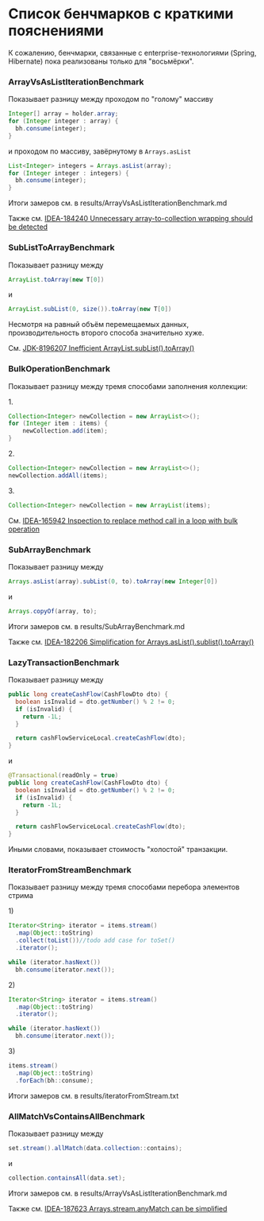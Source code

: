 # Список бенчмарков с краткими пояснениями

К сожалению, бенчмарки, связанные с enterprise-технологиями (Spring, Hibernate) пока реализованы только для "восьмёрки".

### ArrayVsAsListIterationBenchmark
Показывает разницу между проходом по "голому" массиву

```java
Integer[] array = holder.array;
for (Integer integer : array) {
  bh.consume(integer);
}
```
и проходом по массиву, завёрнутому в `Arrays.asList`
```java
List<Integer> integers = Arrays.asList(array);
for (Integer integer : integers) {
  bh.consume(integer);
}
```

Итоги замеров см. в results/ArrayVsAsListIterationBenchmark.md

Также см. [IDEA-184240 Unnecessary array-to-collection wrapping should be detected](https://youtrack.jetbrains.com/issue/IDEA-184240)

### SubListToArrayBenchmark
Показывает разницу между 

```java
ArrayList.toArray(new T[0])
``` 
и
```java
ArrayList.subList(0, size()).toArray(new T[0])
```

Несмотря на равный объём перемещаемых данных, производительность второго способа значительно хуже.

См. [JDK-8196207 Inefficient ArrayList.subList().toArray()](https://bugs.openjdk.java.net/browse/JDK-8196207)

### BulkOperationBenchmark
Показывает разницу между тремя способами заполнения коллекции:

1\.
```java
Collection<Integer> newCollection = new ArrayList<>();
for (Integer item : items) {
    newCollection.add(item);
}
```
2\.
```java
Collection<Integer> newCollection = new ArrayList<>();
newCollection.addAll(items);
```
3\.
```java
Collection<Integer> newCollection = new ArrayList(items);
```

См. [IDEA-165942 Inspection to replace method call in a loop with bulk operation](https://youtrack.jetbrains.com/issue/IDEA-165942)

### SubArrayBenchmark
Показывает разницу между 

```java
Arrays.asList(array).subList(0, to).toArray(new Integer[0])
```
и
```java
Arrays.copyOf(array, to);
```

Итоги замеров см. в results/SubArrayBenchmark.md

Также см. [IDEA-182206 Simplification for Arrays.asList().sublist().toArray()](https://youtrack.jetbrains.com/issue/IDEA-182206)

### LazyTransactionBenchmark
Показывает разницу между

```java
public long createCashFlow(CashFlowDto dto) {
  boolean isInvalid = dto.getNumber() % 2 != 0;
  if (isInvalid) {
    return -1L;
  }

  return cashFlowServiceLocal.createCashFlow(dto);
}
```

и

```java
@Transactional(readOnly = true)
public long createCashFlow(CashFlowDto dto) {
  boolean isInvalid = dto.getNumber() % 2 != 0;
  if (isInvalid) {
    return -1L;
  }

  return cashFlowServiceLocal.createCashFlow(dto);
}
```

Иными словами, показывает стоимость "холостой" транзакции.

### IteratorFromStreamBenchmark
Показывает разницу между тремя способами перебора элементов стрима

1\)
```java
Iterator<String> iterator = items.stream()
  .map(Object::toString)
  .collect(toList())//todo add case for toSet()
  .iterator();

while (iterator.hasNext())
  bh.consume(iterator.next());
```
2\)
```java
Iterator<String> iterator = items.stream()
  .map(Object::toString)
  .iterator();

while (iterator.hasNext())
  bh.consume(iterator.next());
```
3\)
```java
items.stream()
  .map(Object::toString)
  .forEach(bh::consume);
```

Итоги замеров см. в results/iteratorFromStream.txt

### AllMatchVsContainsAllBenchmark
Показывает разницу между 

```java
set.stream().allMatch(data.collection::contains);
```
и
```java
collection.containsAll(data.set);
```

Итоги замеров см. в results/ArrayVsAsListIterationBenchmark.md

Также см. [IDEA-187623 Arrays.stream.anyMatch can be simplified](https://youtrack.jetbrains.com/issue/IDEA-187623)
